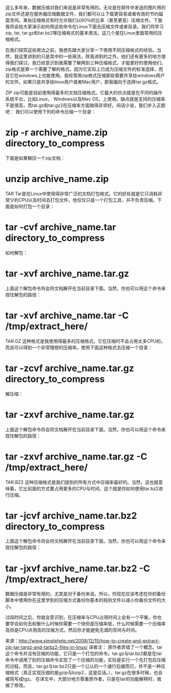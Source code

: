 这么多年来，数据压缩对我们来说是非常有用的。无论是在邮件中发送的图片用的zip文件还是在服务器压缩数据文件，我们都可以让下载更容易或者有效的节约磁盘空间。某些压缩格式有时允许我们以60％的比率（甚至更高）压缩文件。下面我将会给大家演示如何用这些命令在Linux下面去压缩文件或者目录。我们将学习zip, tar, tar.gz和tar.bz2等压缩格式的基本用法。这几个是在Linux里面常用的压缩格式。

在我们探究这些用法之前，我想先跟大家分享一下使用不同压缩格式的经验。当然，我这里讲到的只是其中的一些用法，除我讲到的之外，他们还有更多的地方值得我们探讨。我已经意识到我需要了解两到三种压缩格式，才能更好的使用他们。zip格式是第一个需要了解的格式。因为它实际上已成为压缩文件的标准选择，而且它在windows上也能使用。我经常用zip格式压缩那些需要共享给windows用户的文件。如果只是共享给linux用户或者Mac用户，那我偏向于选择tar.gz格式。

ZIP
zip可能是目前使用得最多的文档压缩格式。它最大的优点就是在不同的操作系统平台，比如Linux， Windows以及Mac OS，上使用。缺点就是支持的压缩率不是很高，而tar.gz和tar.gz2在压缩率方面做得非常好。闲话少说，我们步入正题吧：
我们可以使用下列的命令压缩一个目录：
# zip -r archive_name.zip directory_to_compress

下面是如果解压一个zip文档：
# unzip archive_name.zip

TAR
Tar是在Linux中使用得非常广泛的文档打包格式。它的好处就是它只消耗非常少的CPU以及时间去打包文件，他仅仅只是一个打包工具，并不负责压缩。下面是如何打包一个目录：
# tar -cvf archive_name.tar directory_to_compress

如何解包：
# tar -xvf archive_name.tar.gz

上面这个解包命令将会将文档解开在当前目录下面。当然，你也可以用这个命令来捏住解包的路径：
# tar -xvf archive_name.tar -C /tmp/extract_here/

TAR.GZ
这种格式是我使用得最多的压缩格式。它在压缩时不会占用太多CPU的，而且可以得到一个非常理想的压缩率。使用下面这种格式去压缩一个目录：
# tar -zcvf archive_name.tar.gz directory_to_compress

解压缩：
# tar -zxvf archive_name.tar.gz

上面这个解包命令将会将文档解开在当前目录下面。当然，你也可以用这个命令来捏住解包的路径：
# tar -zxvf archive_name.tar.gz -C /tmp/extract_here/

TAR.BZ2
这种压缩格式是我们提到的所有方式中压缩率最好的。当然，这也就意味着，它比前面的方式要占用更多的CPU与时间。这个就是你如何使用tar.bz2进行压缩。
# tar -jcvf archive_name.tar.bz2 directory_to_compress

上面这个解包命令将会将文档解开在当前目录下面。当然，你也可以用这个命令来捏住解包的路径：
# tar -jxvf archive_name.tar.bz2 -C /tmp/extract_here/

数据压缩是非常有用的，尤其是对于备份来说。所以，你现在应该考虑在你的备份脚本中使用你在这里学到的压缩方式备份你基本的规则文件以减小你备份文件的大小。

过段时间之后，你就会意识到，在压缩率与CPU占用时间上会有一个平衡，你也要学会如何去权衡什么时候你需要一个快但是压缩率低，什么时候需要一个压缩率高但是CPU点用高的压缩方式，然后你才能避免无谓的空间与时间。

来源：http://www.simplehelp.net/2008/12/15/how-to-create-and-extract-zip-tar-targz-and-tarbz2-files-in-linux/
译者注：
原作者弄错了一个概念。tar这个命令并没有压缩的功能，它只是一个打包的命令。tar.gz与tar.bz2都是在tar命令中调用了别的压缩命令实现了一个压缩的功能，实际是实行一个先打包后压缩的过程，而且，tar.gz与tar.bz2只是一个公认的一个通行后缀而已，并不是一种压缩格式（真正实现压缩的是gzip与bzip2，这是后话。），tar.gz在很多时候，也会被简写成tgz。
在译文中，大部分地方尊重原作者，只是在tar的功能解释时，我做了修改。
